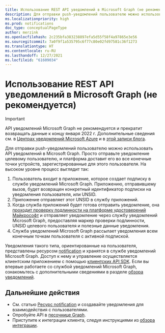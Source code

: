 ```yaml
---
title: Использование REST API уведомлений в Microsoft Graph (не рекомендуется)
description: Для отправки push-уведомлений пользователю можно использовать API уведомлений в Microsoft Graph.
ms.localizationpriority: high
ms.prod: notifications
doc_type: conceptualPageType
author: merzink
ms.openlocfilehash: 2c235bfa383238897efa5d55f58f4a97865e3e56
ms.sourcegitcommit: 7a0f9f1a535795c6f77c80e02fd97581c36f1273
ms.translationtype: HT
ms.contentlocale: ru-RU
ms.lasthandoff: 12/27/2021
ms.locfileid: "61609034"
---
```

# <a name="use-the-notifications-rest-api-in-microsoft-graph-deprecated"></a>Использование REST API уведомлений в Microsoft Graph (не рекомендуется)

> [!IMPORTANT]
> API уведомлений Microsoft Graph не рекомендуется и прекратит возвращать данные к концу января 2022 г. Дополнительные сведения см. в [Центрах уведомлений Microsoft Azure](/azure/notification-hubs) и в [этой записи блога](https://devblogs.microsoft.com/microsoft365dev/retiring-microsoft-graph-notifications/).  

Для отправки push-уведомлений пользователю можно использовать API уведомлений в Microsoft Graph. Просто отправьте уведомление целевому пользователю, и платформа доставит его во все конечные точки устройств, зарегистрированные для этого пользователя. На высоком уровне процесс выглядит так:

1. Пользователь входит в приложение, которое создает подписку в службе уведомлений Microsoft Graph. Приложению, отправившему вызов, будет возвращен конкретный идентификатор подписки на уведомления пользователя, или UNSID.
2. Приложение отправляет этот UNSID в службу приложений.
3. Когда служба приложений будет готова отправить уведомление, она [проходит проверку подлинности на платформе удостоверений Майкрософт](/azure/active-directory/develop/v1-oauth2-client-creds-grant-flow) и отправляет уведомление через службу уведомлений Microsoft Graph, предоставляя маркер проверки подлинности, UNSID целевого пользователя и полезные данные уведомления.
4. Служба уведомлений Microsoft Graph рассылает уведомления всем конечным точкам пользователя с активной подпиской.

Уведомления такого типа, ориентированные на пользователя, представлены ресурсом [notification](../resources/projectrome-notification.md) и хранятся в службе уведомлений Microsoft Graph. Доступ к нему и управление осуществляется клиентским приложением с помощью [клиентских API SDK](https://aka.ms/GNSDK). Если вы впервые работаете со службой уведомлений Microsoft Graph, ознакомьтесь с дополнительными сведениями в разделе [обзора уведомлений](/graph/notifications-concept-overview).

## <a name="next-steps"></a>Дальнейшие действия

- См. статью [Ресурс notification](../resources/projectrome-notification.md) и создавайте уведомления для взаимодействия с пользователями.
- Опробуйте API в [песочнице Graph](https://developer.microsoft.com/graph/graph-explorer).
- Приступите к интеграции клиента, следуя инструкциями из [обзора интеграции](/graph/notifications-integration-e2e-overview).